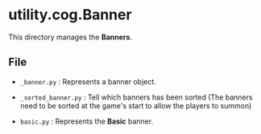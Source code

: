 # utility.cog.Banner

This directory manages the **Banners**.

## File

- `_banner.py` : Represents a banner object.

- `_sorted_banner.py` : Tell which banners has been sorted (The banners need to be sorted at the game's start to allow the players to summon)

- `basic.py` : Represents the **Basic** banner.
